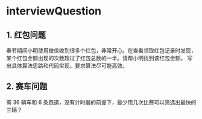 # interviewQuestion

## 1. 红包问题

春节期间小明使用微信收到很多个红包，非常开心。在查看领取红包记录时发现，
某个红包金额出现的次数超过了红包总数的一半。请帮小明找到该红包金额。
写出具体算法思路和代码实现，要求算法尽可能高效。

## 2. 赛车问题

有 36 辆车和 6 条跑道，没有计时器的前提下，最少用几次比赛可以筛选出最快的三辆？
